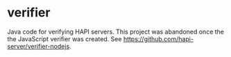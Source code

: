 # verifier
Java code for verifying HAPI servers.  This project was abandoned once the the JavaScript verifier was created.
See https://github.com/hapi-server/verifier-nodejs.

